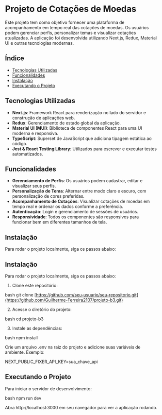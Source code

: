 # Projeto de Cotações de Moedas

Este projeto tem como objetivo fornecer uma plataforma de acompanhamento em tempo real das cotações de moedas. Os usuários podem gerenciar perfis, personalizar temas e visualizar cotações atualizadas. A aplicação foi desenvolvida utilizando Next.js, Redux, Material UI e outras tecnologias modernas.

## Índice

- [Tecnologias Utilizadas](#tecnologias-utilizadas)
- [Funcionalidades](#funcionalidades)
- [Instalação](#instalação)
- [Executando o Projeto](#executando-o-projeto)

## Tecnologias Utilizadas

- **Next.js**: Framework React para renderização no lado do servidor e construção de aplicações web.
- **Redux**: Gerenciamento de estado global da aplicação.
- **Material UI (MUI)**: Biblioteca de componentes React para uma UI moderna e responsiva.
- **TypeScript**: Superset de JavaScript que adiciona tipagem estática ao código.
- **Jest & React Testing Library**: Utilizados para escrever e executar testes automatizados.

## Funcionalidades

- **Gerenciamento de Perfis**: Os usuários podem cadastrar, editar e visualizar seus perfis.
- **Personalização de Tema**: Alternar entre modo claro e escuro, com personalização de cores preferidas.
- **Acompanhamento de Cotações**: Visualizar cotações de moedas em tempo real e ordenar os dados conforme a preferência.
- **Autenticação**: Login e gerenciamento de sessões de usuários.
- **Responsividade**: Todos os componentes são responsivos para funcionar bem em diferentes tamanhos de tela.

## Instalação

Para rodar o projeto localmente, siga os passos abaixo:

## Instalação

Para rodar o projeto localmente, siga os passos abaixo:

1. Clone este repositório:

bash
git clone [https://github.com/seu-usuario/seu-repositorio.git](https://github.com/Guilherme-Ferreira2107/projeto-b3.git)

2. Acesse o diretório do projeto:

bash
cd projeto-b3

3. Instale as dependências:

bash
npm install

Crie um arquivo .env na raiz do projeto e adicione suas variáveis de ambiente. Exemplo:

NEXT_PUBLIC_FIXER_API_KEY=sua_chave_api

## Executando o Projeto

Para iniciar o servidor de desenvolvimento:

bash
npm run dev

Abra http://localhost:3000 em seu navegador para ver a aplicação rodando.
